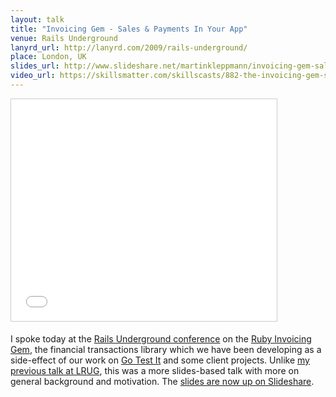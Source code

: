 ```yaml
---
layout: talk
title: "Invoicing Gem - Sales & Payments In Your App"
venue: Rails Underground
lanyrd_url: http://lanyrd.com/2009/rails-underground/
place: London, UK
slides_url: http://www.slideshare.net/martinkleppmann/invoicing-gem-sales-payments-in-your-app
video_url: https://skillsmatter.com/skillscasts/882-the-invoicing-gem-sales-and-payments-in-your-app
---
```


<iframe src="//www.slideshare.net/slideshow/embed_code/1760986" width="425" height="355" frameborder="0" marginwidth="0"
marginheight="0" scrolling="no" style="border:1px solid #CCC; border-width:1px; margin-bottom:5px; max-width: 100%;" allowfullscreen></iframe>

I spoke today at the
[Rails Underground conference](http://www.rails-underground.com/) on the
[Ruby Invoicing Gem](http://ept.github.com/invoicing/), the financial transactions library which we
have been developing as a side-effect of our work on
[Go Test It](http://go-test.it/) and some client projects. Unlike
[my previous talk at LRUG](/2009/04/24/my-talk-on-the-invoicing-gem-02.html), this was a more
slides-based talk with more on general background and motivation. The
[slides are now up on Slideshare](http://www.slideshare.net/martinkleppmann/invoicing-gem-sales-payments-in-your-app).
